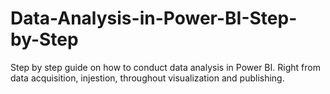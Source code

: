 # Data-Analysis-in-Power-BI-Step-by-Step
Step by step guide on how to conduct data analysis in Power BI. Right from data acquisition, injestion, throughout visualization and publishing.
